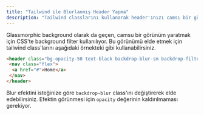 ```yaml
---
title: "Tailwind ile Blurlanmış Header Yapma"
description: "Tailwind classlarını kullanarak header'ınızı camsı bir görünüme kavuşturun."
---
```


Glassmorphic background olarak da geçen, camsu bir görünüm yaratmak için CSS'te background filter kullanılıyor.
Bu görünümü elde etmek için tailwind class'larını aşağıdaki örnekteki gibi kullanabilirsiniz.

```html
<header class="bg-opacity-50 text-black backdrop-blur-sm backdrop-filter">
 <nav class="flex">
  <a href="#">Home</a>
 </nav>
</header>
```

Blur efektini isteğinize göre `backdrop-blur` class'ını değiştirerek elde edebilirsiniz.
Efektin görünmesi için `opacity` değerinin kaldırılmaması gerekiyor.
